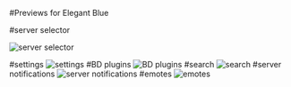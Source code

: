 #Previews for Elegant Blue

#server selector

![server selector](https://github.com/archnemeziz/Discord/raw/master/EB%20previews/2017-07-29_14-01-10.gif)

#settings
![settings](https://github.com/archnemeziz/Discord/raw/master/EB%20previews/Discord_2017-07-29_13-47-43.png)
#BD plugins
![BD plugins](https://github.com/archnemeziz/Discord/raw/master/EB%20previews/Discord_2017-07-29_13-48-20.png)
#search
![search](https://github.com/archnemeziz/Discord/raw/master/EB%20previews/Discord_2017-07-29_13-49-34.png)
#server notifications
![server notifications](https://github.com/archnemeziz/Discord/raw/master/EB%20previews/Discord_2017-07-29_13-50-06.png)
#emotes
![emotes](https://github.com/archnemeziz/Discord/raw/master/EB%20previews/Discord_2017-07-29_13-58-02.png)
